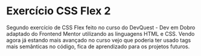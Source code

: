 # Exercício CSS Flex 2

Segundo exercício de CSS Flex feito no curso do DevQuest - Dev em Dobro adaptado do Frontend Mentor utilizando as linguagens HTML e CSS. Vendo agora já estando mais avançado no curso vejo que poderia ter usado tags mais semânticas no código, fica de aprendizado para os projetos futuros.

